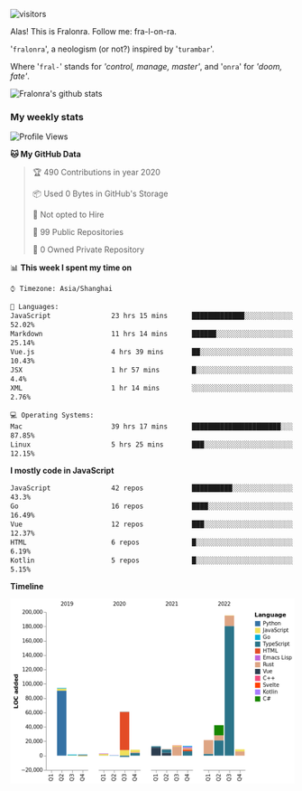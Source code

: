 ![visitors](https://visitor-badge.glitch.me/badge?page_id=fralonra.fralonra)

Alas! This is Fralonra. Follow me: fra-l-on-ra.

'`fralonra`', a neologism (or not?) inspired by '`turambar`'.

Where '`fral-`' stands for *'control, manage, master'*, and '`onra`' for *'doom, fate'*.

![Fralonra's github stats](https://github-readme-stats.vercel.app/api?username=fralonra)

### My weekly stats

<!--START_SECTION:waka-->
![Profile Views](http://img.shields.io/badge/Profile%20Views-52-blue)

**🐱 My GitHub Data** 

> 🏆 490 Contributions in year 2020
 > 
> 📦 Used 0 Bytes in GitHub's Storage 
 > 
> 🚫 Not opted to Hire
 > 
> 📜 99 Public Repositories 
 > 
> 🔑 0 Owned Private Repository 
 > 
📊 **This week I spent my time on** 

```text
⌚︎ Timezone: Asia/Shanghai

💬 Languages: 
JavaScript               23 hrs 15 mins      █████████████░░░░░░░░░░░░   52.02% 
Markdown                 11 hrs 14 mins      ██████░░░░░░░░░░░░░░░░░░░   25.14% 
Vue.js                   4 hrs 39 mins       ██░░░░░░░░░░░░░░░░░░░░░░░   10.43% 
JSX                      1 hr 57 mins        █░░░░░░░░░░░░░░░░░░░░░░░░   4.4% 
XML                      1 hr 14 mins        ░░░░░░░░░░░░░░░░░░░░░░░░░   2.76%

💻 Operating Systems: 
Mac                      39 hrs 17 mins      ██████████████████████░░░   87.85% 
Linux                    5 hrs 25 mins       ███░░░░░░░░░░░░░░░░░░░░░░   12.15%

```

**I mostly code in JavaScript** 

```text
JavaScript               42 repos            ██████████░░░░░░░░░░░░░░░   43.3% 
Go                       16 repos            ████░░░░░░░░░░░░░░░░░░░░░   16.49% 
Vue                      12 repos            ███░░░░░░░░░░░░░░░░░░░░░░   12.37% 
HTML                     6 repos             █░░░░░░░░░░░░░░░░░░░░░░░░   6.19% 
Kotlin                   5 repos             █░░░░░░░░░░░░░░░░░░░░░░░░   5.15%

```


**Timeline**

![Chart not found](https://github.com/fralonra/fralonra/blob/master/charts/bar_graph.png) 


<!--END_SECTION:waka-->
